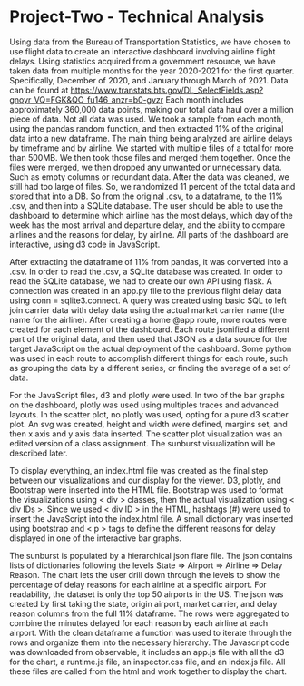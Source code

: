 # Project-Two - Technical Analysis


Using data from the Bureau of Transportation Statistics, we have chosen to use flight data to create an interactive dashboard involving airline flight delays. Using statistics acquired from a government resource, we have taken data from multiple months for the year 2020-2021 for the first quarter. Specifically, December of 2020, and January through March of 2021. Data can be found at https://www.transtats.bts.gov/DL_SelectFields.asp?gnoyr_VQ=FGK&QO_fu146_anzr=b0-gvzr Each month includes approximately 360,000 data points, making our total data haul over a million piece of data. Not all data was used. We took a sample from each month, using the pandas random function, and then extracted 11% of the original data into a new dataframe. The main thing being analyzed are airline delays by timeframe and by airline. We started with multiple files of a total for more than 500MB. We then took those files and merged them together. Once the files were merged, we then dropped any unwanted or unnecessary data. Such as empty columns or redundant data. After the data was cleaned, we still had too large of files.  So, we randomized 11 percent of the total data and stored that into a DB. So from the original .csv, to a dataframe, to the 11% .csv, and then into a SQLite database. The user should be able to use the dashboard to determine which airline has the most delays, which day of the week has the most arrival and departure delay, and the ability to compare airlines and the reasons for delay, by airline. All parts of the dashboard are interactive, using d3 code in JavaScript.
	
After extracting the dataframe of 11% from pandas, it was converted into a .csv. In order to read the .csv, a SQLite database was created. In order to read the SQLite database, we had to create our own API using flask. A connection was created in an app.py file to the previous flight delay data using conn = sqlite3.connect. A query was created using basic SQL to left join carrier data with delay data using the actual market carrier name (the name for the airline). After creating a home @app route, more routes were created for each element of the dashboard. Each route jsonified a different part of the original data, and then used that JSON as a data source for the target JavaScript on the actual deployment of the dashboard. Some python was used in each route to accomplish different things for each route, such as grouping the data by a different series, or finding the average of a set of data.
	
For the JavaScript files, d3 and plotly were used. In two of the bar graphs on the dashboard, plotly was used using multiples traces and advanced layouts. In the scatter plot, no plotly was used, opting for a pure d3 scatter plot. An svg was created, height and width were defined, margins set, and then x axis and y axis data inserted. The scatter plot visualization was an edited version of a class assignment. The sunburst visualization will be described later. 
	
To display everything, an index.html file was created as the final step between our visualizations and our display for the viewer. D3, plotly, and Bootstrap were inserted into the HTML file. Bootstrap was used to format the visualizations using < div > classes, then the actual visualization using < div IDs >. Since we used < div ID > in the HTML, hashtags (#) were used to insert the JavaScript into the index.html file. A small dictionary was inserted using bootstrap and < p > tags to define the different reasons for delay displayed in one of the interactive bar graphs.

The sunburst is populated by a hierarchical json flare file. The json contains lists of dictionaries following the levels State =>  Airport => Airline => Delay Reason. The chart lets the user drill down through the levels to show the percentage of delay reasons for each airline at a specific airport. For readability, the dataset is only the top 50 airports in the US. The json was created by first taking the state, origin airport, market carrier, and delay reason columns from the full 11% dataframe. The rows were aggregated to combine the minutes delayed for each reason by each airline at each airport. With the clean dataframe a function was used to iterate through the rows and organize them into the necessary hierarchy. The Javascript code was downloaded from observable, it includes an app.js file with all the d3 for the chart, a runtime.js file, an inspector.css file, and an index.js file. All these files are called from the html and work together to display the chart. 

